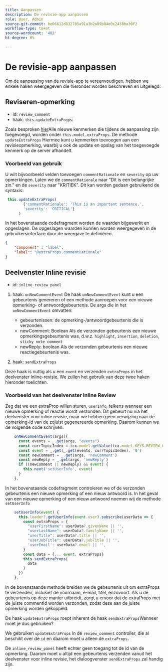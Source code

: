 ```yaml
---
title: Aanpassen
description: De revisie-app aanpassen
role: User, Admin
source-git-commit: be06612d832785a91a3b2a89b84e0c2438ba30f2
workflow-type: tm+mt
source-wordcount: '402'
ht-degree: 0%

---
```



# De revisie-app aanpassen

Om de aanpassing van de revisie-app te vereenvoudigen, hebben we enkele haken weergegeven die hieronder worden beschreven en uitgelegd:

## Reviseren-opmerking

- id: `review_comment`
- haak: `this.updateExtraProps`:

Zoals besproken [hier](../../aem_guides_framework/basic-customisation.md)Alle nieuwe kenmerken die tijdens de aanpassing zijn toegevoegd, worden onder `this.model.extraProps`. De methode `updateExtraProps` Hiermee kunt u kenmerken toevoegen aan een revisieopmerking, waarbij u ook de update en opslag van het toegevoegde kenmerk op de server afhandelt.

### Voorbeeld van gebruik

U wilt bijvoorbeeld velden toevoegen `commentRationale` en `severity` op uw opmerkingen.
Laten we de `commentRationale` naar &quot;Dit is een belangrijke zin.&quot; en de `severity` naar &quot;KRITIEK&quot;.
Dit kan worden gedaan gebruikend de syntaxis:

```typescript
 this.updateExtraProps(
        {'commentRationale': 'This is an important sentence.',
        'severity': 'CRITICAL'}
      )
```

In het bovenstaande codefragment worden de waarden bijgewerkt en opgeslagen. De opgeslagen waarden kunnen worden weergegeven in de gebruikersinterface door de weergave te definiëren.

```JSON
{
    "component" : "label",
    "label": "@extraProps.commentRationale"
}
```

## Deelvenster Inline revisie

- id: `inline_review_panel`

1. haak: `onNewCommentEvent`
De haak `onNewCommentEvent` kunt u een gebeurtenis genereren of een methode aanroepen voor een nieuwe opmerking- of antwoordgebeurtenis.
De args die in het `onNewCommentEvent` omvatten:
   - gebeurtenissen: de opmerking-/antwoordgebeurtenis die is verzonden.
   - newComment: Boolean Als de verzonden gebeurtenis een nieuwe opmerkingsgebeurtenis was, d.w.z. `highlight`, `insertion`, `deletion`, `sticky note comment`
   - newReply: boolean Als de verzonden gebeurtenis een nieuwe reactiegebeurtenis was.

2. haak: `sendExtraProps`

Deze haak is nuttig als u een `event` en verzenden `extraProps` in het deelvenster Inline-revisie. We zullen het gebruik van deze twee haken hieronder toelichten.

### Voorbeeld van het deelvenster Inline Review

Zeg dat we een extraProp willen sturen, `userInfo`, telkens wanneer een nieuwe opmerking of reactie wordt verzonden. Dit gebeurt nu via het deelvenster voor inline revisie, maar we hebben geen verwijzing naar de opmerking-id van de zojuist gegenereerde opmerking. Daarom kunnen we de volgende code schrijven.

```typescript
    onNewCommentEvent(args){
      const events = _.get(args, "events")
      const currTopicIndex = tcx.model.getValue(tcx.model.KEYS.REVIEW_CURR_TOPIC) || this.model.currTopicIndex || "0"
      const event = _.get(_.get(events, currTopicIndex), '0')
      const newComment = _.get(args, 'newComment')
      const newReply = _.get(args, 'newReply')
      if ((newComment || newReply) && event) {
        this.next('setUserInfo', event)
      }
    },
```

In het bovenstaande codefragment controleren we of de verzonden gebeurtenis een nieuwe opmerking of een nieuw antwoord is. In het geval van een nieuwe opmerking of een nieuw antwoord noemen wij de methode `setUserInfo`

```typescript
    setUserInfo(event) {
      this.loader?.getUserInfo(event.user).subscribe(userData => {
        const extraProps = {
          "userFirstName": userData?.givenName || '',
          "userLastName": userData?.familyName || '',
          "userTitle": userData?.title || '',
          "userJobTitle": userData?.jobTitle || '',
          'userEmail': userData?.email || '',
        }
        const data = {... event, extraProps}
        this.sendExtraProps(
          data
        )
      })
    },
```

In de bovenstaande methode breiden we de gebeurtenis uit om extraProps te verzenden, inclusief de voornaam, e-mail, titel, enzovoort. Als u de gebeurtenis op deze manier uitbreidt, zorgt u ervoor dat de extraProps met de juiste commentId worden verzonden, zodat deze aan de juiste opmerking worden gekoppeld.

De haak `updateExtraProps` roept inherent de haak `sendExtraProps`Wanneer moet je dus gebruiken?

We gebruiken `updateExtraProps` in de `review_comment` controller, die al beschikt over de `id` en daarom moet u alleen de `extraProps.`

De `inline_review_panel` heeft echter geen toegang tot de id van de opmerking. Daarom moet u altijd een gebeurtenis verzenden vanuit het deelvenster voor inline revisie, het dialoogvenster `sendExtraProps` zal handig zijn.
